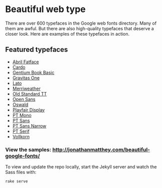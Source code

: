 # Beautiful web type

There are over 600 typefaces in the Google web fonts directory. Many of them are awful. But there are also high-quality typefaces that deserve a closer look. Here are examples of these typefaces in action.

## Featured typefaces

* [Abril Fatface](http://www.google.com/webfonts/specimen/Abril+Fatface)
* [Cardo](http://www.google.com/webfonts/specimen/Cardo)
* [Gentium Book Basic](http://www.google.com/webfonts/specimen/Gentium+Book+Basic)
* [Gravitas One](http://www.google.com/webfonts/specimen/Gravitas+One)
* [Lato](http://www.google.com/webfonts/specimen/Lato)
* [Merriweather](http://www.google.com/webfonts/specimen/Merriweather)
* [Old Standard TT](http://www.google.com/webfonts/specimen/Old+Standard+TT)
* [Open Sans](http://www.google.com/webfonts/specimen/Open+Sans)
* [Oswald](http://www.google.com/webfonts/specimen/Oswald)
* [Playfair Display](http://www.google.com/webfonts/specimen/Playfair+Display)
* [PT Mono](http://www.google.com/webfonts/specimen/PT+Mono)
* [PT Sans](http://www.google.com/webfonts/specimen/PT+Sans)
* [PT Sans Narrow](http://www.google.com/webfonts/specimen/PT+Sans+Narrow)
* [PT Serif](http://www.google.com/webfonts/specimen/PT+Serif)
* [Vollkorn](http://www.google.com/webfonts/specimen/Vollkorn)

### View the samples: http://jonathanmatthey.com/beautiful-google-fonts/

To view and update the repo locally, start the Jekyll server and watch the Sass files with:

    rake serve


